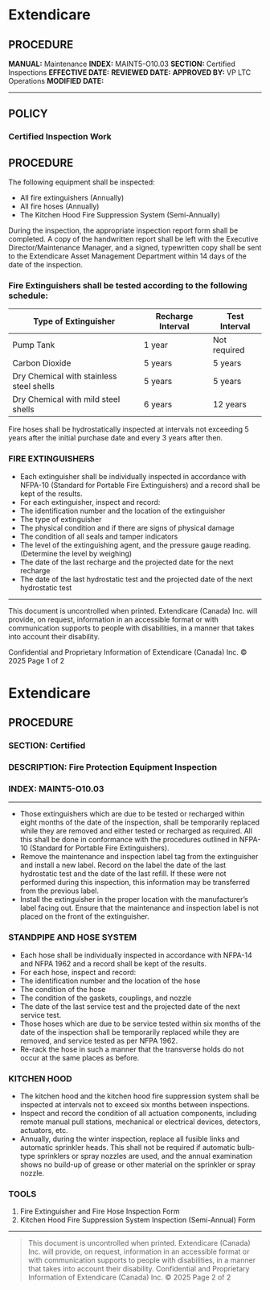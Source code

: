 # Extendicare

## PROCEDURE

**MANUAL:** Maintenance
**INDEX:** MAINT5-O10.03
**SECTION:** Certified Inspections
**EFFECTIVE DATE:**
**REVIEWED DATE:**
**APPROVED BY:** VP LTC Operations
**MODIFIED DATE:**

----

## POLICY

### Certified Inspection Work

## PROCEDURE

The following equipment shall be inspected:

- All fire extinguishers (Annually)
- All fire hoses (Annually)
- The Kitchen Hood Fire Suppression System (Semi-Annually)

During the inspection, the appropriate inspection report form shall be completed. A copy of the handwritten report shall be left with the Executive Director/Maintenance Manager, and a signed, typewritten copy shall be sent to the Extendicare Asset Management Department within 14 days of the date of the inspection.

### Fire Extinguishers shall be tested according to the following schedule:

| Type of Extinguisher                          | Recharge Interval | Test Interval |
|-----------------------------------------------|-------------------|---------------|
| Pump Tank                                     | 1 year            | Not required   |
| Carbon Dioxide                                | 5 years           | 5 years       |
| Dry Chemical with stainless steel shells      | 5 years           | 5 years       |
| Dry Chemical with mild steel shells           | 6 years           | 12 years      |

Fire hoses shall be hydrostatically inspected at intervals not exceeding 5 years after the initial purchase date and every 3 years after then.

### FIRE EXTINGUISHERS

- Each extinguisher shall be individually inspected in accordance with NFPA-10 (Standard for Portable Fire Extinguishers) and a record shall be kept of the results.
- For each extinguisher, inspect and record:
- The identification number and the location of the extinguisher
- The type of extinguisher
- The physical condition and if there are signs of physical damage
- The condition of all seals and tamper indicators
- The level of the extinguishing agent, and the pressure gauge reading. (Determine the level by weighing)
- The date of the last recharge and the projected date for the next recharge
- The date of the last hydrostatic test and the projected date of the next hydrostatic test

----

This document is uncontrolled when printed. Extendicare (Canada) Inc. will provide, on request, information in an accessible format or with communication supports to people with disabilities, in a manner that takes into account their disability.

Confidential and Proprietary Information of Extendicare (Canada) Inc. © 2025
Page 1 of 2

# Extendicare

## PROCEDURE

### SECTION: Certified
### DESCRIPTION: Fire Protection Equipment Inspection
### INDEX: MAINT5-O10.03

----

- Those extinguishers which are due to be tested or recharged within eight months of the date of the inspection, shall be temporarily replaced while they are removed and either tested or recharged as required. All this shall be done in conformance with the procedures outlined in NFPA-10 (Standard for Portable Fire Extinguishers).
- Remove the maintenance and inspection label tag from the extinguisher and install a new label. Record on the label the date of the last hydrostatic test and the date of the last refill. If these were not performed during this inspection, this information may be transferred from the previous label.
- Install the extinguisher in the proper location with the manufacturer’s label facing out. Ensure that the maintenance and inspection label is not placed on the front of the extinguisher.

### STANDPIPE AND HOSE SYSTEM

- Each hose shall be individually inspected in accordance with NFPA-14 and NFPA 1962 and a record shall be kept of the results.
- For each hose, inspect and record:
- The identification number and the location of the hose
- The condition of the hose
- The condition of the gaskets, couplings, and nozzle
- The date of the last service test and the projected date of the next service test.
- Those hoses which are due to be service tested within six months of the date of the inspection shall be temporarily replaced while they are removed, and service tested as per NFPA 1962.
- Re-rack the hose in such a manner that the transverse holds do not occur at the same places as before.

### KITCHEN HOOD

- The kitchen hood and the kitchen hood fire suppression system shall be inspected at intervals not to exceed six months between inspections.
- Inspect and record the condition of all actuation components, including remote manual pull stations, mechanical or electrical devices, detectors, actuators, etc.
- Annually, during the winter inspection, replace all fusible links and automatic sprinkler heads. This shall not be required if automatic bulb-type sprinklers or spray nozzles are used, and the annual examination shows no build-up of grease or other material on the sprinkler or spray nozzle.

### TOOLS

1. Fire Extinguisher and Fire Hose Inspection Form
2. Kitchen Hood Fire Suppression System Inspection (Semi-Annual) Form

----

> This document is uncontrolled when printed. Extendicare (Canada) Inc. will provide, on request, information in an accessible format or with communication supports to people with disabilities, in a manner that takes into account their disability.
> Confidential and Proprietary Information of Extendicare (Canada) Inc. © 2025
> Page 2 of 2